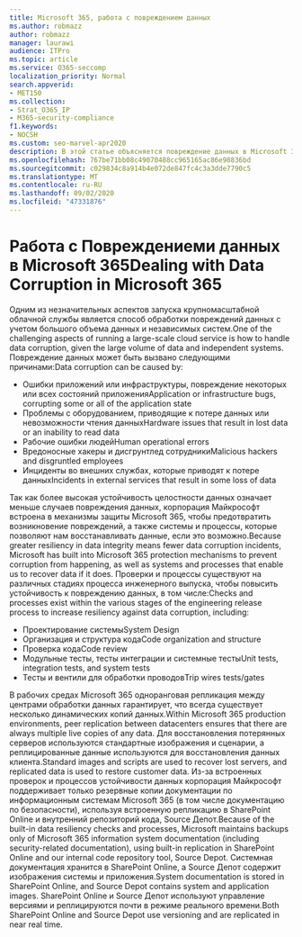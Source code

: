 ```yaml
---
title: Microsoft 365, работа с повреждением данных
ms.author: robmazz
author: robmazz
manager: laurawi
audience: ITPro
ms.topic: article
ms.service: O365-seccomp
localization_priority: Normal
search.appverid:
- MET150
ms.collection:
- Strat_O365_IP
- M365-security-compliance
f1.keywords:
- NOCSH
ms.custom: seo-marvel-apr2020
description: В этой статье объясняется повреждение данных в Microsoft 365 и предпринимаемые корпорацией Майкрософт действия по предотвращению и восстановлению данных.
ms.openlocfilehash: 767be71bb08c49070488cc965165ac86e98836bd
ms.sourcegitcommit: c029834c8a914b4e072de847fc4c3a3dde7790c5
ms.translationtype: MT
ms.contentlocale: ru-RU
ms.lasthandoff: 09/02/2020
ms.locfileid: "47331876"
---
```

# <a name="dealing-with-data-corruption-in-microsoft-365"></a><span data-ttu-id="1856a-103">Работа с Повреждениеми данных в Microsoft 365</span><span class="sxs-lookup"><span data-stu-id="1856a-103">Dealing with Data Corruption in Microsoft 365</span></span>

<span data-ttu-id="1856a-104">Одним из незначительных аспектов запуска крупномасштабной облачной службы является способ обработки повреждений данных с учетом большого объема данных и независимых систем.</span><span class="sxs-lookup"><span data-stu-id="1856a-104">One of the challenging aspects of running a large-scale cloud service is how to handle data corruption, given the large volume of data and independent systems.</span></span> <span data-ttu-id="1856a-105">Повреждение данных может быть вызвано следующими причинами:</span><span class="sxs-lookup"><span data-stu-id="1856a-105">Data corruption can be caused by:</span></span>

- <span data-ttu-id="1856a-106">Ошибки приложений или инфраструктуры, повреждение некоторых или всех состояний приложения</span><span class="sxs-lookup"><span data-stu-id="1856a-106">Application or infrastructure bugs, corrupting some or all of the application state</span></span>
- <span data-ttu-id="1856a-107">Проблемы с оборудованием, приводящие к потере данных или невозможности чтения данных</span><span class="sxs-lookup"><span data-stu-id="1856a-107">Hardware issues that result in lost data or an inability to read data</span></span>
- <span data-ttu-id="1856a-108">Рабочие ошибки людей</span><span class="sxs-lookup"><span data-stu-id="1856a-108">Human operational errors</span></span>
- <span data-ttu-id="1856a-109">Вредоносные хакеры и дисгрунтлед сотрудники</span><span class="sxs-lookup"><span data-stu-id="1856a-109">Malicious hackers and disgruntled employees</span></span>
- <span data-ttu-id="1856a-110">Инциденты во внешних службах, которые приводят к потере данных</span><span class="sxs-lookup"><span data-stu-id="1856a-110">Incidents in external services that result in some loss of data</span></span>

<span data-ttu-id="1856a-111">Так как более высокая устойчивость целостности данных означает меньше случаев повреждения данных, корпорация Майкрософт встроена в механизмы защиты Microsoft 365, чтобы предотвратить возникновение повреждений, а также системы и процессы, которые позволяют нам восстанавливать данные, если это возможно.</span><span class="sxs-lookup"><span data-stu-id="1856a-111">Because greater resiliency in data integrity means fewer data corruption incidents, Microsoft has built into Microsoft 365 protection mechanisms to prevent corruption from happening, as well as systems and processes that enable us to recover data if it does.</span></span> <span data-ttu-id="1856a-112">Проверки и процессы существуют на различных стадиях процесса инженерного выпуска, чтобы повысить устойчивость к повреждению данных, в том числе:</span><span class="sxs-lookup"><span data-stu-id="1856a-112">Checks and processes exist within the various stages of the engineering release process to increase resiliency against data corruption, including:</span></span>

- <span data-ttu-id="1856a-113">Проектирование системы</span><span class="sxs-lookup"><span data-stu-id="1856a-113">System Design</span></span>
- <span data-ttu-id="1856a-114">Организация и структура кода</span><span class="sxs-lookup"><span data-stu-id="1856a-114">Code organization and structure</span></span>
- <span data-ttu-id="1856a-115">Проверка кода</span><span class="sxs-lookup"><span data-stu-id="1856a-115">Code review</span></span>
- <span data-ttu-id="1856a-116">Модульные тесты, тесты интеграции и системные тесты</span><span class="sxs-lookup"><span data-stu-id="1856a-116">Unit tests, integration tests, and system tests</span></span>
- <span data-ttu-id="1856a-117">Тесты и вентили для обработки проводов</span><span class="sxs-lookup"><span data-stu-id="1856a-117">Trip wires tests/gates</span></span>

<span data-ttu-id="1856a-118">В рабочих средах Microsoft 365 одноранговая репликация между центрами обработки данных гарантирует, что всегда существует несколько динамических копий данных.</span><span class="sxs-lookup"><span data-stu-id="1856a-118">Within Microsoft 365 production environments, peer replication between datacenters ensures that there are always multiple live copies of any data.</span></span> <span data-ttu-id="1856a-119">Для восстановления потерянных серверов используются стандартные изображения и сценарии, а реплицированные данные используются для восстановления данных клиента.</span><span class="sxs-lookup"><span data-stu-id="1856a-119">Standard images and scripts are used to recover lost servers, and replicated data is used to restore customer data.</span></span> <span data-ttu-id="1856a-120">Из-за встроенных проверок и процессов устойчивости данных корпорация Майкрософт поддерживает только резервные копии документации по информационным системам Microsoft 365 (в том числе документацию по безопасности), используя встроенную репликацию в SharePoint Online и внутренний репозиторий кода, Source Депот.</span><span class="sxs-lookup"><span data-stu-id="1856a-120">Because of the built-in data resiliency checks and processes, Microsoft maintains backups only of Microsoft 365 information system documentation (including security-related documentation), using built-in replication in SharePoint Online and our internal code repository tool, Source Depot.</span></span> <span data-ttu-id="1856a-121">Системная документация хранится в SharePoint Online, а Source Депот содержит изображения системы и приложения.</span><span class="sxs-lookup"><span data-stu-id="1856a-121">System documentation is stored in SharePoint Online, and Source Depot contains system and application images.</span></span> <span data-ttu-id="1856a-122">SharePoint Online и Source Депот используют управление версиями и реплицируются почти в режиме реального времени.</span><span class="sxs-lookup"><span data-stu-id="1856a-122">Both SharePoint Online and Source Depot use versioning and are replicated in near real time.</span></span>

